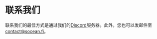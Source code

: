 # 联系我们

联系我们的最佳方式是通过我们的[Discord](https://discord.com/invite/k8ZcW27bq9)服务器。此外，您也可以发邮件至[contact@socean.fi](mailto:contact@socean.fi)。
